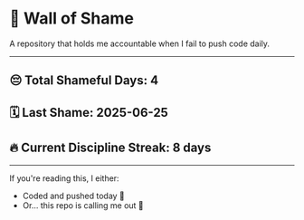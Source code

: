 # 🧱 Wall of Shame

A repository that holds me accountable when I fail to push code daily.

---

## 😔 Total Shameful Days: **4**
## 🗓️ Last Shame: **2025-06-25**
## 🔥 Current Discipline Streak: **8 days**

---

If you're reading this, I either:
- Coded and pushed today 💪
- Or... this repo is calling me out 😤
